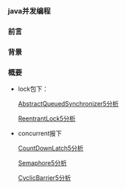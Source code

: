 ### java并发编程

### 前言


### 背景

### 概要

* lock包下：

    [AbstractQueuedSynchronizer5分析](AbstractQueuedSynchronizer5.md)

    [ReentrantLock5分析](ReentrantLock5.md)

* concurrent报下

    [CountDownLatch5分析](CountDownLatch5.md)
    
    [Semaphore5分析](Semaphore5.md)
    
    [CyclicBarrier5分析](CyclicBarrier5.md)





```


